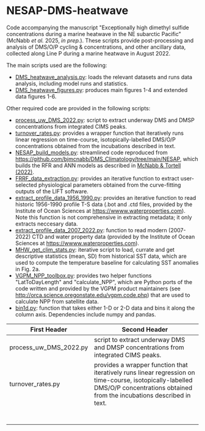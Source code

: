 # NESAP-DMS-heatwave
Code accompanying the manuscript "Exceptionally high dimethyl sulfide concentrations during a marine heatwave in the NE subarctic Pacific" (McNabb *et al.* 2025, *in prep.*). These scripts provide post-processing and analysis of DMS/O/P cycling & concentrations, and other ancillary data, collected along Line P during a marine heatwave in August 2022.

The main scripts used are the following:
- <ins>DMS_heatwave_analysis.py</ins>: loads the relevant datasets and runs data analysis, including model runs and statistics.
- <ins>DMS_heatwave_figures.py</ins>: produces main figures 1-4 and extended data figures 1-6.

Other required code are provided in the following scripts:
- <ins>process_uw_DMS_2022.py</ins>: script to extract underway DMS and DMSP concentrations from integrated CIMS peaks. 
- <ins>turnover_rates.py</ins>: provides a wrapper function that iteratively runs linear regression on time-course, isotopically-labelled DMS/O/P concentrations obtained from the incubations described in text.
- <ins>NESAP_build_models.py</ins>: streamlined code reproduced from https://github.com/bjmcnabb/DMS_Climatology/tree/main/NESAP, which builds the RFR and ANN models as described in [McNabb & Tortell (2022)](https://bg.copernicus.org/articles/19/1705/2022/).
- <ins>FRRF_data_extraction.py</ins>: provides an iterative function to extract user-selected physiological parameters obtained from the curve-fitting outputs of the LIFT software.
- <ins>extract_profile_data_1956_1990.py</ins>: provides an iterative function to read historic 1956-1990 profile T-S data (.bot and .ctd files, provided by the Institute of Ocean Sciences at https://wwww.waterproperties.com). Note this function is not comprehensive in extracting metadata; it only extracts neccesary data.
- <ins>extract_profile_data_2007_2022.py</ins>: function to read modern (2007-2022) CTD and water property data (provided by the Institute of Ocean Sciences at https://wwww.waterproperties.com).
- <ins>MHW_get_clim_stats.py</ins>: iterative script to load, currate and get descriptive statistics (mean, SD) from historical SST data, which are used to compute the temperature baseline for calculating SST anomalies in Fig. 2a.
- <ins>VGPM_NPP_toolbox.py</ins>: provides two helper functions "LatToDayLength" and "calculate_NPP", which are Python ports of the code written and provided by the VGPM product maintainers (see http://orca.science.oregonstate.edu/vgpm.code.php) that are used to calculate NPP from satellite data.
- <ins>bin1d.py</ins>: function that takes either 1-D or 2-D data and bins it along the column axis. Dependencies include numpy and pandas.


| First Header  | Second Header |
| ------------- | ------------- |
| process_uw_DMS_2022.py  | script to extract underway DMS and DMSP concentrations from integrated CIMS peaks.   |
| turnover_rates.py  | provides a wrapper function that iteratively runs linear regression on time-course, isotopically-labelled DMS/O/P concentrations obtained from the incubations described in text.  |
|  |  |
|  |  |
|  |  |
|  |  |
|  |  |
|  |  |
|  |  |

